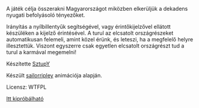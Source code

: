 A játék célja összerakni Magyarországot miközben elkerüljük a dekadens nyugati befolyásoló tényezőket.

Irányítás a nyílbillentyűk segítségével, vagy érintőkijelzővel ellátott készüléken a kijelző érintésével.
A turul az elcsatolt országrészeket automatikusan felemeli, amint közel
érünk, és leteszi, ha a megfelelő helyre illesztettük. Viszont egyszerre csak egyetlen elcsatolt országrészt tud
a turul a karmával megemelni!

Készítette [SztupY](http://sztupy.hu)

Készült [sailorripley](http://sailorripley.tumblr.com/post/87833535856/az-eredeti-gifert-kosz-vampirpillangonak) animációja alapján.

Licensz: WTFPL

[Itt kipróbálható](http://sztupy.github.io/nem-nem-soha/)
